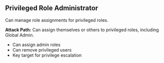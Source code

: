 ## Privileged Role Administrator

Can manage role assignments for privileged roles.

**Attack Path:** Can assign themselves or others to privileged roles, including Global Admin.

- Can assign admin roles
- Can remove privileged users
- Key target for privilege escalation
